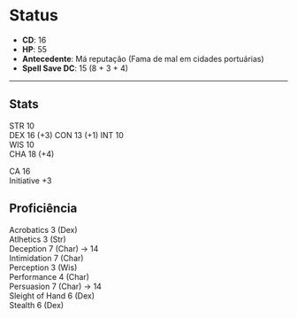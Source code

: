 # Status

- **CD**: 16
- **HP**: 55
- **Antecedente**: Má reputação (Fama de mal em cidades portuárias)
- **Spell Save DC**: 15 (8 + 3 + 4)
---

## Stats

STR 10  
DEX 16  (+3)
CON 13  (+1)
INT 10  
WIS 10  
CHA 18  (+4)

CA 16  
Initiative +3  

## Proficiência

Acrobatics 3 (Dex)  
Atlhetics 3 (Str)  
Deception 7 (Char) -> 14  
Intimidation 7 (Char)  
Perception 3 (Wis)  
Performance 4 (Char)  
Persuasion 7 (Char) -> 14  
Sleight of Hand 6 (Dex)  
Stealth 6 (Dex)
